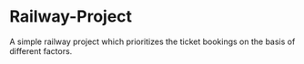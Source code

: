 # Railway-Project
A simple railway project which prioritizes the ticket bookings on the basis of different factors.
